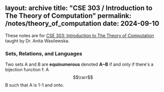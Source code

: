 layout: archive
title: "CSE 303 / Introduction to The Theory of Computation"
permalink: /notes/theory_of_computation
date: 2024-09-10
---

These notes are for [CSE 303: Introduction to The Theory of Computation](https://www3.cs.stonybrook.edu/~cse303/) taught by Dr. Anita Wasilewska.

### Sets, Relations, and Languages

Two sets A and B are **equinumerous** denoted **A~B** if and only if there's a bijection function f: A $$\rarr$$ B such that A is 1-1 and onto.